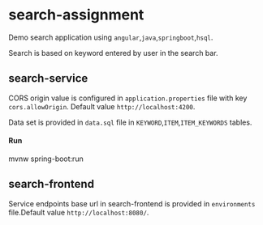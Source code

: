 # search-assignment
Demo search application using `angular`,`java`,`springboot`,`hsql`.
  
Search is based on keyword entered by user in the search bar.

## search-service
  CORS origin value is configured in `application.properties` file with key `cors.allowOrigin`. Default value `http://localhost:4200`.
    
  Data set is provided in `data.sql` file in `KEYWORD`,`ITEM`,`ITEM_KEYWORDS` tables.

  #### Run
  mvnw spring-boot:run
  
## search-frontend
  Service endpoints base url in search-frontend is provided in `environments` file.Default value `http://localhost:8080/`.
  
  
